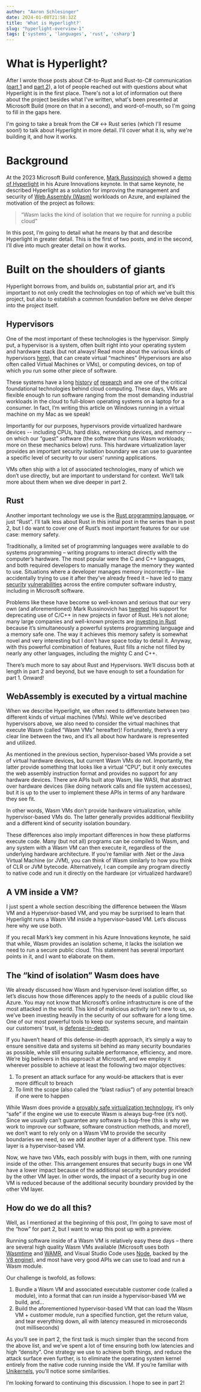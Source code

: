 ```yaml
---
author: "Aaron Schlesinger"
date: 2024-01-08T21:58:32Z
title: 'What is Hyperlight?'
slug: "hyperlight-overview-1"
tags: ['systems', 'languages', 'rust', 'csharp']
---
```


# What is Hyperlight?

After I wrote those posts about C#-to-Rust and Rust-to-C# communication ([part 1](./2023-11-9-csharp-rust.md) and [part 2](./2023-11-16-csharp-rust-2.md)), a lot of people reached out with questions about what Hyperlight is in the first place. There's not a lot of information out there about the project besides what I've written, what's been presented at Microsoft Build (more on that in a second), and word-of-mouth, so I'm going to fill in the gaps here.

I'm going to take a break from the C# <-> Rust series (which I'll resume soon!) to talk about Hyperlight in more detail. I'll cover what it is, why we're building it, and how it works.

# Background

At the 2023 Microsoft Build conference, [Mark Russinovich](https://www.linkedin.com/in/markrussinovich/) showed a [demo of Hyperlight](https://www.youtube.com/watch?v=Tz2SOjKZwVA) in his Azure Innovations keynote. In that same keynote, he described Hyperlight as a solution for improving the management and security of [Web Assembly (Wasm)](https://webassembly.org) workloads on Azure, and explained the motivation of the project as follows: 

>“Wasm lacks the kind of isolation that we require for running a public cloud” 

In this post, I’m going to detail what he means by that and describe Hyperlight in greater detail. This is the first of two posts, and in the second, I’ll dive into much greater detail on how it works. 

# Built on the shoulders of giants 

Hyperlight borrows from, and builds on, substantial prior art, and it’s important to not only credit the technologies on top of which we’ve built this project, but also to establish a common foundation before we delve deeper into the project itself.

## Hypervisors

One of the most important of these technologies is the hypervisor. Simply put, a hypervisor is a system, often built right into your operating system and hardware stack (but not always! Read more about the various kinds of hypervisors [here](https://www.geeksforgeeks.org/hypervisor/)), that can create virtual “machines” (Hypervisors are also often called Virtual Machines or VMs), or computing devices, on top of which you run some other piece of software. 

These systems have a long [history](https://en.wikipedia.org/wiki/Timeline_of_virtualization_development) [of](https://dl.acm.org/doi/fullHtml/10.1145/3365199) [research](https://web.eecs.umich.edu/~prabal/teaching/eecs582-w11/readings/Gol74.pdf) and are one of the critical foundational technologies behind cloud computing. These days, VMs are flexible enough to run software ranging from the most demanding industrial workloads in the cloud to full-blown operating systems on a laptop for a consumer. In fact, I’m writing this article on Windows running in a virtual machine on my Mac as we speak! 

Importantly for our purposes, hypervisors provide virtualized hardware devices -- including CPUs, hard disks, networking devices, and memory -- on which our “guest” software (the software that runs Wasm workloads; more on these mechanics below) runs. This hardware virtualization layer provides an important security isolation boundary we can use to guarantee a specific level of security to our users’ running applications. 

VMs often ship with a lot of associated technologies, many of which we don’t use directly, but are important to understand for context. We’ll talk more about them when we dive deeper in part 2. 

## Rust

Another important technology we use is the [Rust programming language](https://rust-lang.org), or just “Rust”. I’ll talk less about Rust in this initial post in the series than in post 2, but I do want to cover one of Rust’s most important features for our use case: memory safety. 

Traditionally, a limited set of programming languages were available to do systems programming – writing programs to interact directly with the computer’s hardware. The most popular were the C and C++ languages, and both required developers to manually manage the memory they wanted to use. Situations where a developer manages memory incorrectly – like accidentally trying to use it after they’ve already freed it – have led to [many](https://www.cisa.gov/news-events/news/urgent-need-memory-safety-software-products) [security](https://msrc.microsoft.com/blog/2019/07/a-proactive-approach-to-more-secure-code/) [vulnerabilities](https://www.chromium.org/Home/chromium-security/memory-safety/) across the entire computer software industry, including in Microsoft software. 

Problems like these have become so well-known and serious that our very own (and aforementioned) Mark Russinovich has [tweeted](https://twitter.com/markrussinovich/status/1571995117233504257?lang=en) his support for deprecating use of C/C++ in new projects in favor of Rust. He’s not alone; many large companies and well-known projects are [investing in Rust](https://rustmagazine.org/issue-1/2022-review-the-adoption-of-rust-in-business/) because it’s simultaneously a powerful systems programming language and a memory safe one. The way it achieves this memory safety is somewhat novel and very interesting but I don’t have space today to detail it. Anyway, with this powerful combination of features, Rust fills a niche not filled by nearly any other languages, including the mighty C and C++. 

There’s much more to say about Rust and Hypervisors. We’ll discuss both at length in part 2 and beyond, but we have enough to set a foundation for part 1. Onward! 

## WebAssembly is executed by a virtual machine 

When we describe Hyperlight, we often need to differentiate between two different kinds of virtual machines (VMs). While we’ve described hypervisors above, we also need to consider the virtual machines that execute Wasm (called “Wasm VMs” hereafter)! Fortunately, there’s a very clear line between the two, and it’s all about how hardware is represented and utilized. 

As mentioned in the previous section, hypervisor-based VMs provide a set of virtual hardware devices, but current Wasm VMs do not. Importantly, the latter provide something that looks like a virtual “CPU”, but it only executes the web assembly instruction format and provides no support for any hardware devices. There are APIs built atop Wasm, like WASI, that abstract over hardware devices (like doing network calls and file system accesses), but it is up to the user to implement these APIs in terms of any hardware they see fit. 

In other words, Wasm VMs don’t provide hardware virtualization, while hypervisor-based VMs do. The latter generally provides additional flexibility and a different kind of security isolation boundary. 

These differences also imply important differences in how these platforms execute code. Many (but not all) programs can be compiled to Wasm, and any system with a Wasm VM can then execute it, regardless of the underlying hardware architecture. If you’re familiar with .Net or the Java Virtual Machine (or JVM), you can think of Wasm similarly to how you think of CLR or JVM bytecode. Alternatively, I can compile any program directly to native code and run it directly on the hardware (or virtualized hardware!)  

## A VM inside a VM? 

I just spent a whole section describing the difference between the Wasm VM and a Hypervisor-based VM, and you may be surprised to learn that Hyperlight runs a Wasm VM inside a hypervisor-based VM. Let’s discuss here why we use both. 

If you recall Mark’s key comment in his Azure Innovations keynote, he said that while, Wasm provides an isolation scheme, it lacks the isolation we need to run a secure public cloud. This statement has several important points in it, and I want to elaborate on them. 

## The “kind of isolation” Wasm does have 

We already discussed how Wasm and hypervisor-level isolation differ, so let’s discuss how those differences apply to the needs of a public cloud like Azure. You may not know that Microsoft’s online infrastructure is one of the most attacked in the world. This kind of malicious activity isn’t new to us, so we’ve been investing heavily in the security of our software for a long time. One of our most powerful tools to keep our systems secure, and maintain our customers’ trust, is [defense-in-depth](https://azure.microsoft.com/en-us/blog/microsoft-azures-defense-in-depth-approach-to-cloud-vulnerabilities/).

If you haven’t heard of this defense-in-depth approach, it’s simply a way to ensure sensitive data and systems sit behind as many security boundaries as possible, while still ensuring suitable performance, efficiency, and more. We’re big believers in this approach at Microsoft, and we employ it wherever possible to achieve at least the following two major objectives: 

1. To present an attack surface for any would-be attackers that is ever more difficult to breach
2. To limit the scope (also called the “blast radius”) of any potential breach if one were to happen

While Wasm does provide a [provably safe virtualization technology](https://www.usenix.org/system/files/sec22-bosamiya.pdf), it’s only “safe” if the engine we use to execute Wasm is always bug-free (it’s not). Since we usually can’t guarantee any software is bug-free (this is why we work to improve our software, software construction methods, and more!), we don’t want to rely only on a Wasm VM to provide the security boundaries we need, so we add another layer of a different type. This new layer is a hypervisor-based VM.  

Now, we have two VMs, each possibly with bugs in them, with one running inside of the other. This arrangement ensures that security bugs in one VM have a lower impact because of the additional security boundary provided by the other VM layer. In other words, the impact of a security bug in one VM is reduced because of the additional security boundary provided by the other VM layer. 

## How do we do all this? 

Well, as I mentioned at the beginning of this post, I’m going to save most of the “how” for part 2, but I want to wrap this post up with a preview. 

Running software inside of a Wasm VM is relatively easy these days – there are several high quality Wasm VMs available (Microsoft uses both [Wasmtime](https://wasmtime.dev) and [WAMR](https://github.com/bytecodealliance/wasm-micro-runtime), and Visual Studio Code uses [Node](https://nodejs.org/en), backed by the [V8 engine](https://v8.dev)), and most have very good APIs we can use to load and run a Wasm module. 

Our challenge is twofold, as follows: 

1. Bundle a Wasm VM and associated executable customer code (called a module), into a format that can run inside a hypervisor-based VM we build, and...
2. Build the aforementioned hypervisor-based VM that can load the Wasm VM + customer module, run a specified function, get the return value, and tear everything down, all with latency measured in microseconds (not milliseconds) 

As you’ll see in part 2, the first task is much simpler than the second from the above list, and we’ve spent a lot of time ensuring both low latencies and high “density”. One strategy we use to achieve both things, and reduce the attack surface even further, is to eliminate the operating system kernel entirely from the native code running inside the VM. If you’re familiar with [Unikernels](http://unikernel.org), you’ll notice some similarities. 

I’m looking forward to continuing this discussion. I hope to see in part 2! 
